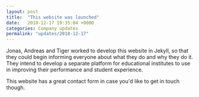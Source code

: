 ```yaml
---
layout: post
title:  "This website was launched"
date:   2018-12-17 19:35:04 +0000
categories: Company updates
permalink: "updates/2018-12-17"
---
```


Jonas, Andreas and Tiger worked to develop this website in Jekyll, so that they
could begin informing everyone about what they do and why they do it. They
intend to develop a separate platform for educational institutes to use in
improving their performance and student experience.

This website has a great contact form in case you'd like to get in touch though.
